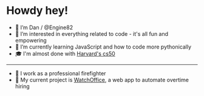 # Howdy hey!
- 👋 I’m Dan / @Engine82
- 👀 I’m interested in everything related to code - it's all fun and empowering
- 🌱 I’m currently learning JavaScript and how to code more pythonically
- 🎓 I'm almost done with [Harvard's cs50](https://cs50.harvard.edu/x/2023/)
---
- :fire_engine: I work as a professional firefighter
- :calendar: My current project is [WatchOffice](https://github.com/Engine82/WatchOffice), a web app to automate overtime hiring
<!-- - 💞️ I’m looking to collaborate on ... 
- 📫 How to reach me ...


Engine82/Engine82 is a ✨ special ✨ repository because its `README.md` (this file) appears on your GitHub profile.
You can click the Preview link to take a look at your changes.
-->
